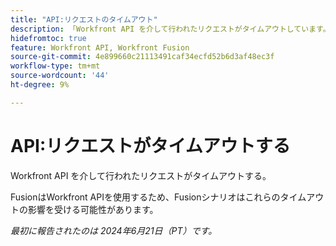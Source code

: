 ```yaml
---
title: "API:リクエストのタイムアウト"
description: 「Workfront API を介して行われたリクエストがタイムアウトしています。」
hidefromtoc: true
feature: Workfront API, Workfront Fusion
source-git-commit: 4e899660c21113491caf34ecfd52b6d3af48ec3f
workflow-type: tm+mt
source-wordcount: '44'
ht-degree: 9%

---
```



# API:リクエストがタイムアウトする

Workfront API を介して行われたリクエストがタイムアウトする。

FusionはWorkfront APIを使用するため、Fusionシナリオはこれらのタイムアウトの影響を受ける可能性があります。

_最初に報告されたのは 2024年6月21日（PT）です。_
